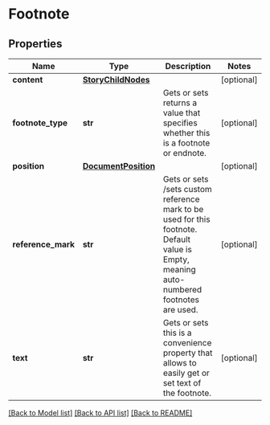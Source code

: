 # Footnote

## Properties
Name | Type | Description | Notes
------------ | ------------- | ------------- | -------------
**content** | [**StoryChildNodes**](StoryChildNodes.md) |  | [optional] 
**footnote_type** | **str** | Gets or sets returns a value that specifies whether this is a footnote or endnote. | [optional] 
**position** | [**DocumentPosition**](DocumentPosition.md) |  | [optional] 
**reference_mark** | **str** | Gets or sets /sets custom reference mark to be used for this footnote. Default value is Empty, meaning auto-numbered footnotes are used. | [optional] 
**text** | **str** | Gets or sets this is a convenience property that allows to easily get or set text of the footnote. | [optional] 

[[Back to Model list]](../README.md#documentation-for-models) [[Back to API list]](../README.md#documentation-for-api-endpoints) [[Back to README]](../README.md)

